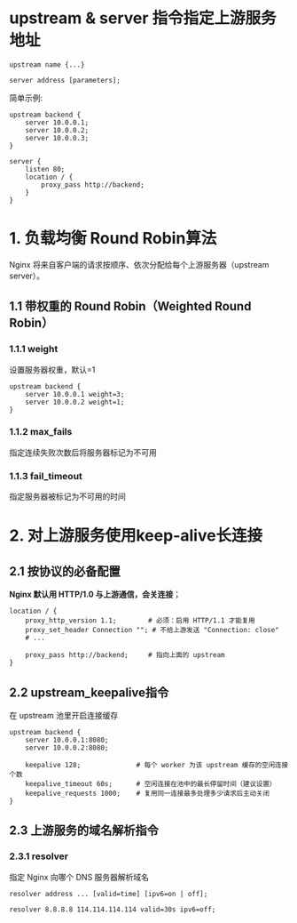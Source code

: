 # upstream & server 指令指定上游服务地址

```nginx
upstream name {...}

server address [parameters]; 
```
简单示例:

```nginx
upstream backend {
    server 10.0.0.1;
    server 10.0.0.2;
    server 10.0.0.3;
}

server {
    listen 80;
    location / {
        proxy_pass http://backend;
    }
}
```

# 1. 负载均衡 Round Robin算法
Nginx 将来自客户端的请求按顺序、依次分配给每个上游服务器（upstream server）。

## 1.1 带权重的 Round Robin（Weighted Round Robin）
### 1.1.1 weight
设置服务器权重，默认=1
```nginx
upstream backend {
    server 10.0.0.1 weight=3;
    server 10.0.0.2 weight=1;
}
```
### 1.1.2 max_fails
指定连续失败次数后将服务器标记为不可用

### 1.1.3 fail_timeout
指定服务器被标记为不可用的时间


# 2. 对上游服务使用keep-alive长连接

## 2.1 按协议的必备配置
**Nginx 默认用 HTTP/1.0 与上游通信，会关连接**；
```nginx
location / {
    proxy_http_version 1.1;        # 必须：启用 HTTP/1.1 才能复用
    proxy_set_header Connection ""; # 不给上游发送 "Connection: close"
    # ...

    proxy_pass http://backend;     # 指向上面的 upstream
}
```
## 2.2 upstream_keepalive指令
在 upstream 池里开启连接缓存
```nginx
upstream backend {
    server 10.0.0.1:8080;
    server 10.0.0.2:8080;

    keepalive 128;              # 每个 worker 为该 upstream 缓存的空闲连接个数
    keepalive_timeout 60s;      # 空闲连接在池中的最长停留时间（建议设置）
    keepalive_requests 1000;    # 复用同一连接最多处理多少请求后主动关闭
}
```

## 2.3 上游服务的域名解析指令
### 2.3.1 resolver
指定 Nginx 向哪个 DNS 服务器解析域名
```nginx
resolver address ... [valid=time] [ipv6=on | off];
```


```nginx
resolver 8.8.8.8 114.114.114.114 valid=30s ipv6=off;
```

